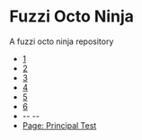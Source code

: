 <h1>Fuzzi Octo Ninja</h1>
        
<p>A fuzzi octo ninja repository</p>

<ul>
    <li><a href="file1.php">1</a></li>
    <li><a href="file2.php">2</a></li>
    <li><a href="file3.php">3</a></li>
    <li><a href="file4.php">4</a></li>
    <li><a href="file5.php">5</a></li>
    <li><a href="file6.php">6</a></li>    
    <li>-- --</li>
    <li><a href="fuzzi-principal.html">Page: Principal Test</a></li>
</ul>    
